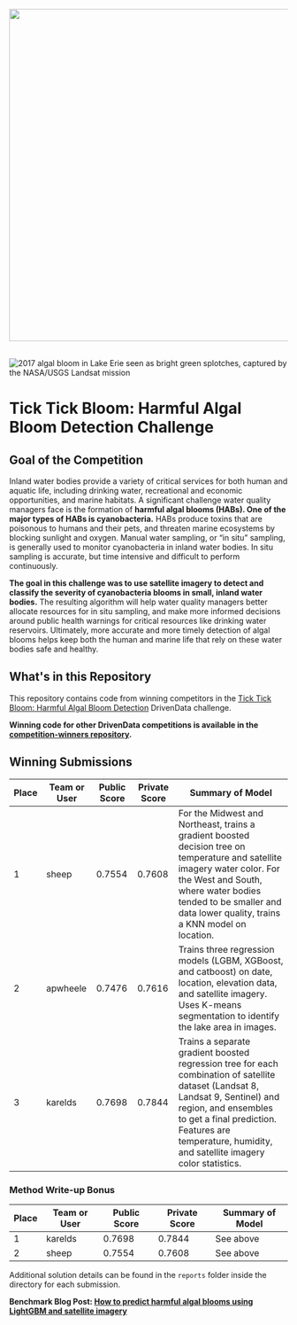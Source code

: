[<img src='https://s3.amazonaws.com/drivendata-public-assets/logo-white-blue.png' width='600'>](https://www.drivendata.org/)
<br><br>

![2017 algal bloom in Lake Erie seen as bright green splotches, captured by the NASA/USGS Landsat mission](https://drivendata-public-assets.s3.amazonaws.com/competition_cyano_banner.jpeg)

# Tick Tick Bloom: Harmful Algal Bloom Detection Challenge

## Goal of the Competition

Inland water bodies provide a variety of critical services for both human and aquatic life, including drinking water, recreational and economic opportunities, and marine habitats. A significant challenge water quality managers face is the formation of **harmful algal blooms (HABs). One of the major types of HABs is cyanobacteria.** HABs produce toxins that are poisonous to humans and their pets, and threaten marine ecosystems by blocking sunlight and oxygen. Manual water sampling, or “in situ” sampling, is generally used to monitor cyanobacteria in inland water bodies. In situ sampling is accurate, but time intensive and difficult to perform continuously.

**The goal in this challenge was to use satellite imagery to detect and classify the severity of cyanobacteria blooms in small, inland water bodies.** The resulting algorithm will help water quality managers better allocate resources for in situ sampling, and make more informed decisions around public health warnings for critical resources like drinking water reservoirs. Ultimately, more accurate and more timely detection of algal blooms helps keep both the human and marine life that rely on these water bodies safe and healthy.

## What's in this Repository

This repository contains code from winning competitors in the [Tick Tick Bloom: Harmful Algal Bloom Detection](https://www.drivendata.org/competitions/143/tick-tick-bloom/page/649/) DrivenData challenge.

**Winning code for other DrivenData competitions is available in the [competition-winners repository](https://github.com/drivendataorg/competition-winners).**

## Winning Submissions

Place | Team or User | Public Score | Private Score | Summary of Model
--- | --- | ---   | ---   | ---
1   | sheep | 0.7554 | 0.7608 | For the Midwest and Northeast, trains a gradient boosted decision tree on temperature and satellite imagery water color. For the West and South, where water bodies tended to be smaller and data lower quality, trains a KNN model on location.
2   | apwheele | 0.7476 | 0.7616 | Trains three regression models (LGBM, XGBoost, and catboost) on date, location, elevation data, and satellite imagery. Uses K-means segmentation to identify the lake area in images.
3   | karelds | 0.7698 | 0.7844 | Trains a separate gradient boosted regression tree for each combination of satellite dataset (Landsat 8, Landsat 9, Sentinel) and region, and ensembles to get a final prediction. Features are temperature, humidity, and satellite imagery color statistics.

### Method Write-up Bonus

Place | Team or User | Public Score | Private Score | Summary of Model
--- | --- | ---   | ---   | ---
1 | karelds | 0.7698 | 0.7844 | See above
2 | sheep | 0.7554 | 0.7608 | See above

Additional solution details can be found in the `reports` folder inside the directory for each submission.

**Benchmark Blog Post: [How to predict harmful algal blooms using LightGBM and satellite imagery](https://drivendata.co/blog/tick-tick-bloom-benchmark)**